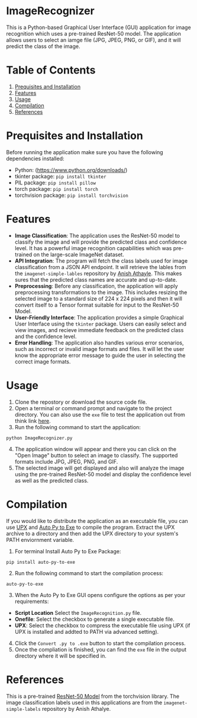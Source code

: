 # ImageRecognizer
This is a Python-based Graphical User Interface (GUI) application for image recognition which uses a 
pre-trained ResNet-50 model. The application allows users to select an iamge file (JPG, JPEG, PNG, or GIF), and
it will predict the class of the image.





# Table of Contents
1. [Prequisites and Installation](#prequisites-and-installation)
2. [Features](#features)
3. [Usage](#usage)
4. [Compilation](#compilation)
5. [References](#references)







# Prequisites and Installation
Before running the application make sure you have the following dependencies installed:
- Python: (https://www.python.org/downloads/)
- tkinter package: `pip install tkinter`
- PIL package: `pip install pillow`
- torch package: `pip install torch`
- torchvision package: `pip install torchvision`







# Features
* **Image Classification**: The application uses the ResNet-50 model to classify the image and will provide the 
predicted class and confidence level. It has a powerful image recognition capabilities which was pre-trained on the
large-scale ImageNet dataset.
* **API Integration**: The program will fetch the class labels used for image classification from a JSON API endpoint.
It will retrieve the lables from the `imagenet-simple-lables` repository by [Anish Athayle](https://github.com/anishathalye). 
This makes sures that the predicted class names are accurate and up-to-date.
* **Preprocessing**: Before any classification, the application will apply preprocessing transformations to the image.
This includes resizing the selected image to a standard size of 224 x 224 pixels and then it will convert itself
to a Tensor format suitable for input to the ResNet-50 Model.
* **User-Friendly Interface**: The application provides a simple Graphical User Interface using the `tkinter` package.
Users can easily select and view images, and recieve immediate feedback on the predicted class and the confidence level.
* **Error Handling**: The application also handles various error scenarios, such as incorrect or invalid image
formats and files. It will let the user know the appropriate error message to guide the user in selecting the correct image
formats.








# Usage
1. Clone the repostory or download the source code file.
2. Open a terminal or command prompt and navigate to the project directory. You can also use the `exe` file to
test the application out from think link [here](https://www.dropbox.com/s/cp1ybvey75hiv01/ImageRecognition.exe?dl=0).
3. Run the following command to start the application:
```
python ImageRecognizer.py
```
4. The application window will appear and there you can click on the "Open Image" button to select an image to classify.
The supported formats include JPG, JPEG, PNG, and GIF.
5. The selected image will get displayed and also will analyze the image using the pre-trained ResNet-50 model and display the confidence level as well as the predicted class.







# Compilation
If you would like to distribute the application as an executable file, you can use [UPX](https://upx.github.io) and 
[Auto Py to Exe](https://pypi.org/project/auto-py-to-exe/) to compile the program. Extract the UPX archive to
a directory and then add the UPX directory to your system's PATH enviornment variable.


1. For terminal Install Auto Py to Exe Package:
```
pip install auto-py-to-exe
```
2. Run the following command to start the compilation process:
```
auto-py-to-exe
```
3. When the Auto Py to Exe GUI opens configure the options as per your requirements:
  * **Script Location** Select the `ImageRecognition.py` file.
  * **Onefile**: Select the checkbox to generate a single executable file.
  * **UPX**: Select the checkbox to compress the executable file using UPX (if UPX is installed and addted to PATH via advanced setting).
4. Click the `Convert .py to .exe` button to start the compilation process.
5. Once the compliation is finished, you can find the `exe` file in the output directory where it will be 
specified in.









# References
This is a pre-trained [ResNet-50 Model](https://datagen.tech/guides/computer-vision/resnet-50/) from the torchvision library.
The image classification labels used in this applications are from the `imagenet-simple-labels` repository by Anish Athalye.






